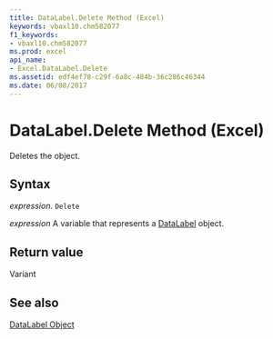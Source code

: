 ```yaml
---
title: DataLabel.Delete Method (Excel)
keywords: vbaxl10.chm582077
f1_keywords:
- vbaxl10.chm582077
ms.prod: excel
api_name:
- Excel.DataLabel.Delete
ms.assetid: edf4ef78-c29f-6a8c-484b-36c286c46344
ms.date: 06/08/2017
---
```



# DataLabel.Delete Method (Excel)

Deletes the object.


## Syntax

 _expression_. `Delete`

 _expression_ A variable that represents a [DataLabel](Excel.DataLabel-graph-property.md) object.


## Return value

Variant


## See also


[DataLabel Object](Excel.DataLabel(object).md)

